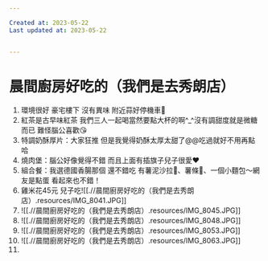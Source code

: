 ```yaml
---

Created at: 2023-05-22
Last updated at: 2023-05-22


---
```


# 晨間廚房好吃的（我們是去秀朗店）


1. 環境很好 豪宅樓下 沒有異味 附近蒜好停機車🛵
2. 紅茶是古早味紅茶 我們三人一起喝當然要點大杯的啊^\_^沒有調甜度就是微糖而已 難怪腦公喜歡😘
3. 特調奶酥厚片：大家狂推 但是我覺得奶酥太厚太甜了@@吃過就好不用再點 哈
4. 燒肉堡：腦公好像覺得不錯 而且上面有插旗子兒子很愛❤️
5. 組合餐：我選德國香腸那個 還不錯吃 有薯泥沙拉🥗、薯條🍟、一個小麵包～網友是點蛋 看起來也不錯！
6. 雞米花45元 兒子吃![[.//晨間廚房好吃的（我們是去秀朗店）.resources/IMG_8041.JPG]]
7. ![[.//晨間廚房好吃的（我們是去秀朗店）.resources/IMG_8045.JPG]]
8. ![[.//晨間廚房好吃的（我們是去秀朗店）.resources/IMG_8048.JPG]]
9. ![[.//晨間廚房好吃的（我們是去秀朗店）.resources/IMG_8053.JPG]]
10. ![[.//晨間廚房好吃的（我們是去秀朗店）.resources/IMG_8063.JPG]]
11.

